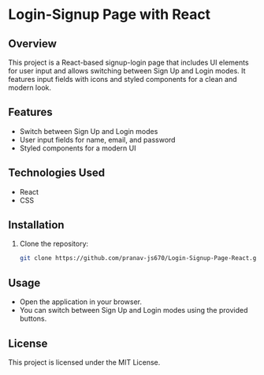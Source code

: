 # Login-Signup Page with React

## Overview
This project is a React-based signup-login page that includes UI elements for user input and allows switching between Sign Up and Login modes. It features input fields with icons and styled components for a clean and modern look.

## Features
- Switch between Sign Up and Login modes
- User input fields for name, email, and password
- Styled components for a modern UI

## Technologies Used
- React
- CSS

## Installation
1. Clone the repository:
   ```bash
   git clone https://github.com/pranav-js670/Login-Signup-Page-React.git
   ```

## Usage
- Open the application in your browser.
- You can switch between Sign Up and Login modes using the provided buttons.

## License
This project is licensed under the MIT License.

